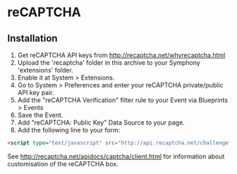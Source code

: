 # reCAPTCHA

## Installation
1. Get reCAPTCHA API keys from http://recaptcha.net/whyrecaptcha.html
2. Upload the 'recaptcha' folder in this archive to your Symphony 'extensions' folder.
3. Enable it at System > Extensions.
4. Go to System > Preferences and enter your reCAPTCHA private/public API key pair.
5. Add the "reCAPTCHA Verification" filter rule to your Event via Blueprints > Events
6. Save the Event.
7. Add "reCAPTCHA: Public Key" Data Source to your page.
8. Add the following line to your form: 

```HTML
<script type="text/javascript" src="http://api.recaptcha.net/challenge?k={/data/recaptcha}"></script>
```

See http://recaptcha.net/apidocs/captcha/client.html for information about customisation of the reCAPTCHA box.
